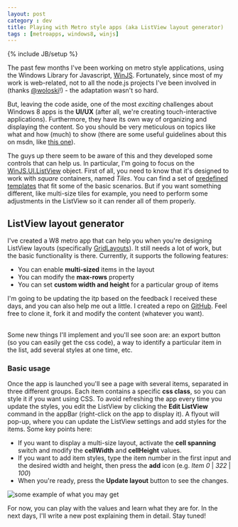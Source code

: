 ```yaml
---
layout: post
category : dev
title: Playing with Metro style apps (aka ListView layout generator)
tags : [metroapps, windows8, winjs]
---
```

{% include JB/setup %}

The past few months I've been working on metro style applications, using the Windows Library for Javascript, [WinJS](http://msdn.microsoft.com/en-US/library/windows/apps/br211377). Fortunately, since most of my work is web-related, not to all the node.js projects I've been involved in (thanks [@woloski](http://twitter.com/woloski)!) - the adaptation wasn't so hard.

But, leaving the code aside, one of the most *exciting* challenges about Windows 8 apps is the **UI/UX** (after all, we're creating touch-interactive applications). Furthermore, they have its own way of organizing and displaying the content. So you should be very meticulous on topics like what and how (much) to show (there are some useful guidelines about this on msdn, like [this one](http://msdn.microsoft.com/en-us/library/windows/apps/hh465424.aspx)). 

The guys up there seem to be aware of this and they developed some controls that can help us. In particular, I'm going to focus on the [WinJS.UI.ListView](http://msdn.microsoft.com/en-us/library/windows/apps/br211837.aspx) object. 
First of all, you need to know that it's designed to work with *square* containers, named *Tiles*. You can find a set of [predefined templates](http://msdn.microsoft.com/en-us/library/windows/apps/hh465463.aspx) that fit some of the basic scenarios. But if you want something different, like multi-size tiles for example, you need to perform some adjustments in the ListView so it can render all of them properly.

## ListView layout generator

I've created a W8 metro app that can help you when you're designing ListView layouts (specifically [GridLayouts](http://msdn.microsoft.com/en-us/library/windows/apps/br211751.aspx)). It still needs a lot of work, but the basic functionality is there. Currently, it supports the following features:

* You can enable **multi-sized** items in the layout
* You can modify the **max-rows** property
* You can set **custom width and height** for a particular group of items

I'm going to be updating the itp based on the feedback I received these days, and you can also help me out a little. I created a repo on [GitHub](https://github.com/nanovazquez/listview-layout-generator). Feel free to clone it, fork it and modify the content (whatever you want).

<br />
Some new things I'll implement and you'll see soon are: an export button (so you can easily get the css code), a way to identify a particular item in the list, add several styles at one time, etc.

### Basic usage

Once the app is launched you'll see a page with several items, separated in three different groups. Each item contains a specific **css class**, so you can style it if you want using CSS. To avoid refreshing the app every time you update the styles, you edit the ListView by clicking the **Edit ListView** command in the appBar (right-click on the app to display it). A flyout will pop-up, where you can update the ListView settings and add styles for the items. Some key points here:

* If you want to display a multi-size layout, activate the **cell spanning** switch and modify the **cellWidth** and **cellHeight** values. 
* If you want to add item styles, type the item number in the first input and the desired width and height, then press the **add** icon (e.g. *Item 0* | *322* | *100*)
* When you're ready, press the **Update layout** button to see the changes.

![some example of what you may get](https://github.com/nanovazquez/ListView-layout-generator/raw/master/sample.png)

For now, you can play with the values and learn what they are for. In the next days, I'll write a new post explaining them in detail. Stay tuned!


